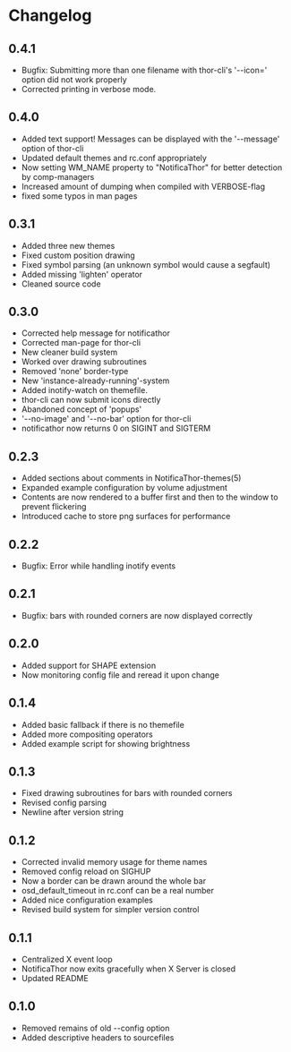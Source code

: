 Changelog
=========

## 0.4.1
* Bugfix: Submitting more than one filename with thor-cli's '--icon=' option did not work properly
* Corrected printing in verbose mode.

## 0.4.0
* Added text support! Messages can be displayed with the '--message' option of thor-cli
* Updated default themes and rc.conf appropriately
* Now setting WM_NAME property to "NotificaThor" for better detection by comp-managers
* Increased amount of dumping when compiled with VERBOSE-flag
* fixed some typos in man pages

## 0.3.1
* Added three new themes
* Fixed custom position drawing
* Fixed symbol parsing (an unknown symbol would cause a segfault)
* Added missing 'lighten' operator
* Cleaned source code

## 0.3.0
* Corrected help message for notificathor
* Corrected man-page for thor-cli
* New cleaner build system
* Worked over drawing subroutines
* Removed 'none' border-type
* New 'instance-already-running'-system
* Added inotify-watch on themefile.
* thor-cli can now submit icons directly
* Abandoned concept of 'popups'
* '--no-image' and '--no-bar' option for thor-cli
* notificathor now returns 0 on SIGINT and SIGTERM

## 0.2.3
* Added sections about comments in NotificaThor-themes(5)
* Expanded example configuration by volume adjustment
* Contents are now rendered to a buffer first and then to the window to prevent flickering
* Introduced cache to store png surfaces for performance

## 0.2.2
* Bugfix: Error while handling inotify events

## 0.2.1
* Bugfix: bars with rounded corners are now displayed correctly

## 0.2.0
* Added support for SHAPE extension
* Now monitoring config file and reread it upon change

## 0.1.4
* Added basic fallback if there is no themefile
* Added more compositing operators
* Added example script for showing brightness

## 0.1.3
* Fixed drawing subroutines for bars with rounded corners
* Revised config parsing
* Newline after version string

## 0.1.2
* Corrected invalid memory usage for theme names
* Removed config reload on SIGHUP
* Now a border can be drawn around the whole bar
* osd_default_timeout in rc.conf can be a real number
* Added nice configuration examples
* Revised build system for simpler version control

## 0.1.1
* Centralized X event loop
* NotificaThor now exits gracefully when X Server is closed
* Updated README

## 0.1.0
* Removed remains of old --config option
* Added descriptive headers to sourcefiles

